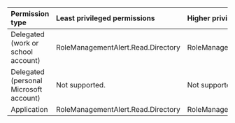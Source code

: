 |Permission type|Least privileged permissions|Higher privileged permissions|
|:---|:---|:---|
|Delegated (work or school account)|RoleManagementAlert.Read.Directory|RoleManagementAlert.ReadWrite.Directory|
|Delegated (personal Microsoft account)|Not supported.|Not supported.|
|Application|RoleManagementAlert.Read.Directory|RoleManagementAlert.ReadWrite.Directory|